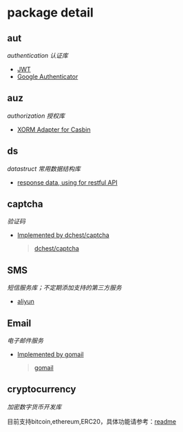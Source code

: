 # package detail

## aut
*authentication 认证库*

- [JWT](https://github.com/IrvinYoung/gutil/blob/master/aut/README_JWT.md)
- [Google Authenticator](https://github.com/IrvinYoung/gutil/blob/master/aut/README_GoogleAuth.md)

## auz 
*authorization 授权库*

- [XORM Adapter for Casbin](https://github.com/IrvinYoung/gutil/blob/master/auz/casbinAdapterByXORM.go)

## ds
*datastruct 常用数据结构库*

- [response data, using for restful API](https://github.com/IrvinYoung/gutil/blob/master/ds/result.go)

## captcha
*验证码*

- [Implemented by dchest/captcha](https://github.com/IrvinYoung/gutil/blob/master/captcha/dchestCaptcha.go)  
  
    >[dchest/captcha](https://github.com/dchest/captcha)             

## SMS
*短信服务库；不定期添加支持的第三方服务*

- [aliyun](https://github.com/IrvinYoung/gutil/blob/master/sms/aliyun.go)

## Email
*电子邮件服务*

- [Implemented by gomail]()
  
    > [gomail](https://github.com/go-gomail/gomail)



## cryptocurrency
*加密数字货币开发库*

目前支持bitcoin,ethereum,ERC20，具体功能请参考：[readme](https://github.com/IrvinYoung/gutil/tree/master/cryptocurrency)


